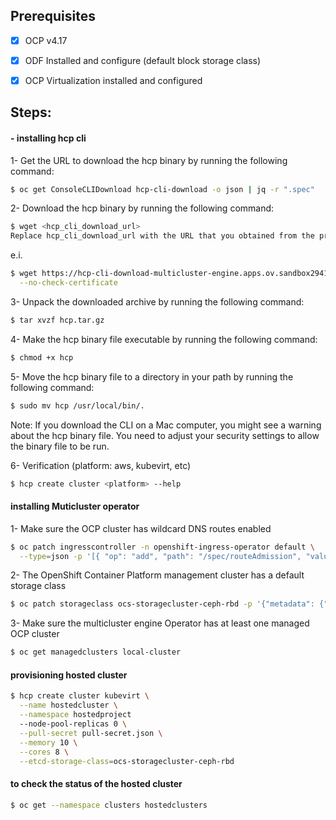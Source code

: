 ## Prerequisites

- [x] OCP v4.17

- [x] ODF Installed and configure (default block storage class)

- [x] OCP Virtualization installed and configured


## Steps:

#### - installing hcp cli
1- Get the URL to download the hcp binary by running the following command:

```bash
$ oc get ConsoleCLIDownload hcp-cli-download -o json | jq -r ".spec"
```

2- Download the hcp binary by running the following command:

```bash
$ wget <hcp_cli_download_url> 
Replace hcp_cli_download_url with the URL that you obtained from the previous step.
```
e.i.

```bash
$ wget https://hcp-cli-download-multicluster-engine.apps.ov.sandbox2941.opentlc.com/darwin/amd64/hcp.tar.gz \
  --no-check-certificate
```

3- Unpack the downloaded archive by running the following command:

```bash
$ tar xvzf hcp.tar.gz
```

4- Make the hcp binary file executable by running the following command:

```bash
$ chmod +x hcp
```

5- Move the hcp binary file to a directory in your path by running the following command:

```bash
$ sudo mv hcp /usr/local/bin/.
```

Note: If you download the CLI on a Mac computer, you might see a warning about the hcp binary file. You need to adjust your security settings to allow the binary file to be run.

6- Verification (platform: aws, kubevirt, etc)

```bash
$ hcp create cluster <platform> --help 
```

#### installing Muticluster operator

1- Make sure the OCP cluster has wildcard DNS routes enabled
```bash
$ oc patch ingresscontroller -n openshift-ingress-operator default \
  --type=json -p '[{ "op": "add", "path": "/spec/routeAdmission", "value": {wildcardPolicy: "WildcardsAllowed"}}]'
```

2- The OpenShift Container Platform management cluster has a default storage class
```bash
$ oc patch storageclass ocs-storagecluster-ceph-rbd -p '{"metadata": {"annotations":{"storageclass.kubernetes.io/is-default-class":"true"}}}'
```

3- Make sure the multicluster engine Operator has at least one managed OCP cluster
```bash
$ oc get managedclusters local-cluster
```

#### provisioning hosted cluster
```bash
$ hcp create cluster kubevirt \
  --name hostedcluster \
  --namespace hostedproject
  --node-pool-replicas 0 \
  --pull-secret pull-secret.json \
  --memory 10 \
  --cores 8 \
  --etcd-storage-class=ocs-storagecluster-ceph-rbd
```

#### to check the status of the hosted cluster
```bash
$ oc get --namespace clusters hostedclusters
```